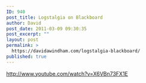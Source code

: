 ```yaml
---
ID: 940
post_title: Logstalgia on Blackboard
author: David
post_date: 2011-03-09 09:30:35
post_excerpt: ""
layout: post
permalink: >
  https://davidawindham.com/logstalgia-blackboard/
published: true
---
```

http://www.youtube.com/watch?v=X6VBn73FX1E